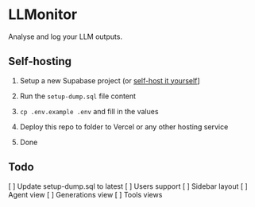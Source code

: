 # LLMonitor

Analyse and log your LLM outputs.


## Self-hosting

1. Setup a new Supabase project (or [self-host it yourself](https://supabase.com/docs/guides/self-hosting/)]

2. Run the `setup-dump.sql` file content

2. `cp .env.example .env` and fill in the values

3. Deploy this repo to folder to Vercel or any other hosting service

4. Done

## Todo 

[ ] Update setup-dump.sql to latest
[ ] Users support
[ ] Sidebar layout 
[ ] Agent view
[ ] Generations view
[ ] Tools views 